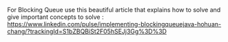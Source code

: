 For Blocking Queue use this beautiful article that explains how to solve and give important concepts to solve :
<a>https://www.linkedin.com/pulse/implementing-blockingqueuejava-hohuan-chang/?trackingId=S1bZBQBiSt2F05hSEJj3Gg%3D%3D</a>
